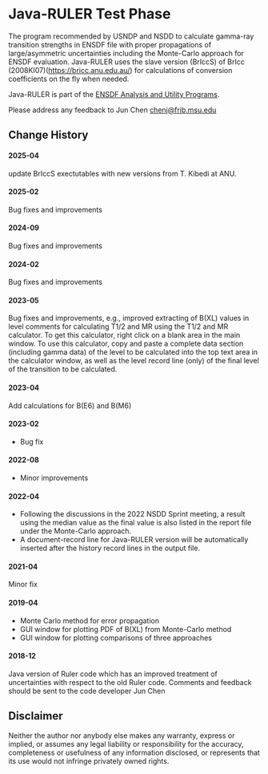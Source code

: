 # Java-RULER Test Phase
The program recommended by USNDP and NSDD to calculate gamma-ray transition strengths in ENSDF file with proper propagations of large/asymmetric uncertainties including the Monte-Carlo approach for ENSDF evaluation. Java-RULER uses the slave version (BrIccS) of BrIcc (2008KI07)(https://bricc.anu.edu.au/) for calculations of conversion coefficients on the fly when needed. 

Java-RULER is part of the [ENSDF Analysis and Utility Programs](https://nds.iaea.org/public/ensdf_pgm/).

Please address any feedback to Jun Chen chenj@frib.msu.edu

## Change History

#### 2025-04
update BrIccS exectutables with new versions from T. Kibedi at ANU.

#### 2025-02
Bug fixes and improvements

#### 2024-09
Bug fixes and improvements

#### 2024-02
Bug fixes and improvements

#### 2023-05
Bug fixes and improvements, e.g., improved extracting of B(XL) values in level comments for calculating T1/2 and MR using the T1/2 and MR calculator. To get this calculator, right click on a blank area in the main window. To use this calculator, copy and paste a complete data section (including gamma data) of the level to be calculated into the top text area in the calculator window, as well as the level record line (only) of the final level of the transition to be calculated. 

#### 2023-04
Add calculations for B(E6) and B(M6)

#### 2023-02
-	Bug fix

#### 2022-08
-	Minor improvements

#### 2022-04
-	Following the discussions in the 2022 NSDD Sprint meeting, a result using the median value as the final value is also listed in the report file under the Monte-Carlo approach.  
-	A document-record line for Java-RULER version will be automatically inserted after the history record lines in the output file.

#### 2021-04
Minor fix 

#### 2019-04 
- Monte Carlo method for error propagation
- GUI window for plotting PDF of B(XL) from Monte-Carlo method
- GUI window for plotting comparisons of three approaches

#### 2018-12
Java version of Ruler code which has an improved treatment of uncertainties with respect to the old Ruler code. 
Comments and feedback should be sent to the code developer Jun Chen

## Disclaimer

Neither the author nor anybody else makes any warranty, express or implied, or assumes any legal liability or responsibility for the accuracy, completeness or usefulness of any information disclosed, or represents that its use would not infringe privately owned rights.
